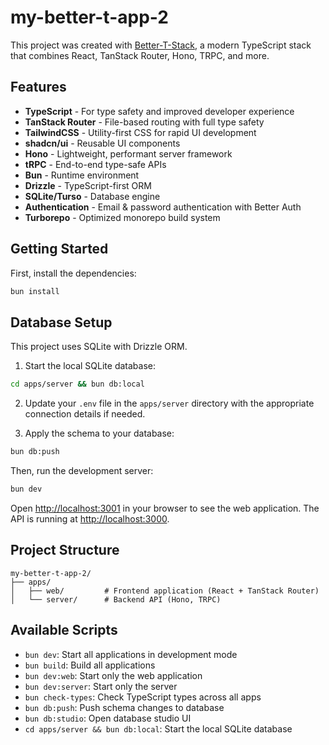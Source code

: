 # my-better-t-app-2

This project was created with [Better-T-Stack](https://github.com/AmanVarshney01/create-better-t-stack), a modern TypeScript stack that combines React, TanStack Router, Hono, TRPC, and more.

## Features

- **TypeScript** - For type safety and improved developer experience
- **TanStack Router** - File-based routing with full type safety
- **TailwindCSS** - Utility-first CSS for rapid UI development
- **shadcn/ui** - Reusable UI components
- **Hono** - Lightweight, performant server framework
- **tRPC** - End-to-end type-safe APIs
- **Bun** - Runtime environment
- **Drizzle** - TypeScript-first ORM
- **SQLite/Turso** - Database engine
- **Authentication** - Email & password authentication with Better Auth
- **Turborepo** - Optimized monorepo build system

## Getting Started

First, install the dependencies:

```bash
bun install
```
## Database Setup

This project uses SQLite with Drizzle ORM.

1. Start the local SQLite database:
```bash
cd apps/server && bun db:local
```


2. Update your `.env` file in the `apps/server` directory with the appropriate connection details if needed.

3. Apply the schema to your database:
```bash
bun db:push
```


Then, run the development server:

```bash
bun dev
```

Open [http://localhost:3001](http://localhost:3001) in your browser to see the web application.
The API is running at [http://localhost:3000](http://localhost:3000).



## Project Structure

```
my-better-t-app-2/
├── apps/
│   ├── web/         # Frontend application (React + TanStack Router)
│   └── server/      # Backend API (Hono, TRPC)
```

## Available Scripts

- `bun dev`: Start all applications in development mode
- `bun build`: Build all applications
- `bun dev:web`: Start only the web application
- `bun dev:server`: Start only the server
- `bun check-types`: Check TypeScript types across all apps
- `bun db:push`: Push schema changes to database
- `bun db:studio`: Open database studio UI
- `cd apps/server && bun db:local`: Start the local SQLite database
